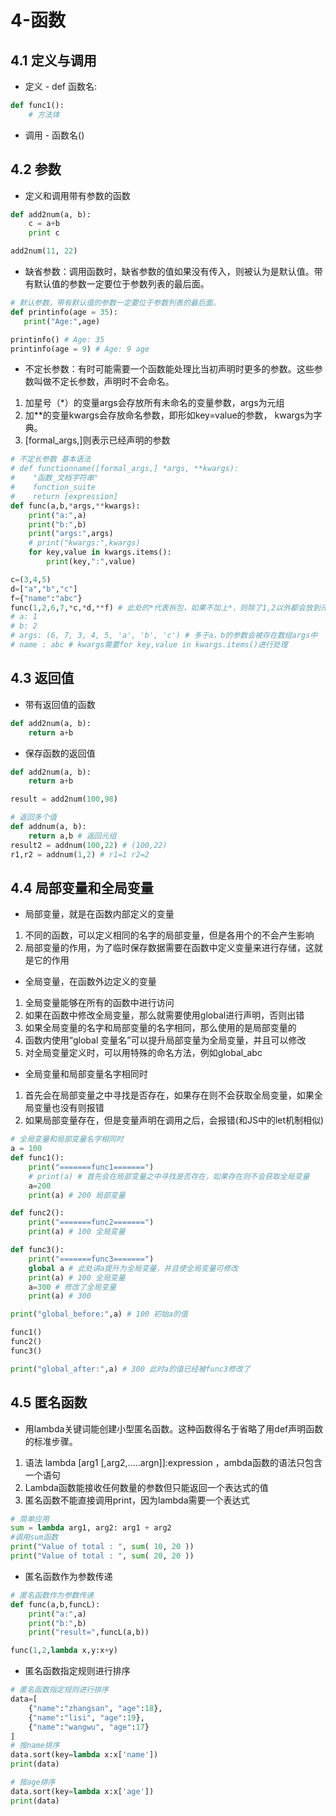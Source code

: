 # 4-函数

## 4.1 定义与调用

* 定义 - def 函数名:

```py
def func1():
    # 方法体
```

* 调用 - 函数名()

## 4.2 参数

* 定义和调用带有参数的函数

```py
def add2num(a, b):
    c = a+b
    print c

add2num(11, 22)
```

* 缺省参数：调用函数时，缺省参数的值如果没有传入，则被认为是默认值。带有默认值的参数一定要位于参数列表的最后面。

```py
# 默认参数，带有默认值的参数一定要位于参数列表的最后面。
def printinfo(age = 35):
   print("Age:",age)

printinfo() # Age: 35
printinfo(age = 9) # Age: 9 age
```

* 不定长参数：有时可能需要一个函数能处理比当初声明时更多的参数。这些参数叫做不定长参数，声明时不会命名。
1. 加星号（*）的变量args会存放所有未命名的变量参数，args为元组
2. 加**的变量kwargs会存放命名参数，即形如key=value的参数， kwargs为字典。
3. [formal_args,]则表示已经声明的参数

```py
# 不定长参数 基本语法
# def functionname([formal_args,] *args, **kwargs):
#    "函数_文档字符串"
#    function_suite
#    return [expression]
def func(a,b,*args,**kwargs):
    print("a:",a)
    print("b:",b)
    print("args:",args)
    # print("kwargs:",kwargs)
    for key,value in kwargs.items():
        print(key,":",value)

c=(3,4,5)
d=["a","b","c"]
f={"name":"abc"}
func(1,2,6,7,*c,*d,**f) # 此处的*代表拆包，如果不加上*，则除了1,2以外都会放到元组中
# a: 1
# b: 2
# args: (6, 7, 3, 4, 5, 'a', 'b', 'c') # 多于a，b的参数会被存在数组args中
# name : abc # kwargs需要for key,value in kwargs.items()进行处理
```

## 4.3 返回值

* 带有返回值的函数

```py
def add2num(a, b):
    return a+b
```

* 保存函数的返回值

```py
def add2num(a, b):
    return a+b

result = add2num(100,98)

# 返回多个值
def addnum(a, b):
    return a,b # 返回元组
result2 = addnum(100,22) # (100,22)
r1,r2 = addnum(1,2) # r1=1 r2=2
```

## 4.4 局部变量和全局变量

* 局部变量，就是在函数内部定义的变量
1. 不同的函数，可以定义相同的名字的局部变量，但是各用个的不会产生影响
2. 局部变量的作用，为了临时保存数据需要在函数中定义变量来进行存储，这就是它的作用

* 全局变量，在函数外边定义的变量
1. 全局变量能够在所有的函数中进行访问
2. 如果在函数中修改全局变量，那么就需要使用global进行声明，否则出错
3. 如果全局变量的名字和局部变量的名字相同，那么使用的是局部变量的
4. 函数内使用“global 变量名”可以提升局部变量为全局变量，并且可以修改
5. 对全局变量定义时，可以用特殊的命名方法，例如global_abc

* 全局变量和局部变量名字相同时
1. 首先会在局部变量之中寻找是否存在，如果存在则不会获取全局变量，如果全局变量也没有则报错
2. 如果局部变量存在，但是变量声明在调用之后，会报错(和JS中的let机制相似)

```py
# 全局变量和局部变量名字相同时
a = 100
def func1():
    print("=======func1=======")
    # print(a) # 首先会在局部变量之中寻找是否存在，如果存在则不会获取全局变量
    a=200
    print(a) # 200 局部变量

def func2():
    print("=======func2=======")
    print(a) # 100 全局变量

def func3():
    print("=======func3=======")
    global a # 此处讲a提升为全局变量，并且使全局变量可修改
    print(a) # 100 全局变量
    a=300 # 修改了全局变量
    print(a) # 300

print("global_before:",a) # 100 初始a的值

func1()
func2()
func3()

print("global_after:",a) # 300 此时a的值已经被func3修改了
```

## 4.5 匿名函数

* 用lambda关键词能创建小型匿名函数。这种函数得名于省略了用def声明函数的标准步骤。
1. 语法 lambda [arg1 [,arg2,.....argn]]:expression ，ambda函数的语法只包含一个语句
2. Lambda函数能接收任何数量的参数但只能返回一个表达式的值
3. 匿名函数不能直接调用print，因为lambda需要一个表达式

```py
# 简单应用
sum = lambda arg1, arg2: arg1 + arg2
#调用sum函数
print("Value of total : ", sum( 10, 20 ))
print("Value of total : ", sum( 20, 20 ))
```

* 匿名函数作为参数传递

```py
# 匿名函数作为参数传递
def func(a,b,funcL):
    print("a:",a)
    print("b:",b)
    print("result=",funcL(a,b))

func(1,2,lambda x,y:x+y)
```

* 匿名函数指定规则进行排序

```py
# 匿名函数指定规则进行排序
data=[
    {"name":"zhangsan", "age":18},
    {"name":"lisi", "age":19},
    {"name":"wangwu", "age":17}
]
# 按name排序
data.sort(key=lambda x:x['name'])
print(data)

# 按age排序
data.sort(key=lambda x:x['age'])
print(data)
```